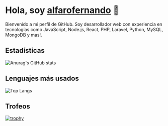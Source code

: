 # Hola, soy [alfarofernando](https://github.com/alfarofernando) 👋

Bienvenido a mi perfil de GitHub. Soy desarrollador web con experiencia en tecnologías como JavaScript, Node.js, React, PHP, Laravel, Python, MySQL, MongoDB y mas!.

## Estadísticas
![Anurag's GitHub stats](https://github-readme-stats.vercel.app/api?username=alfarofernando&show_icons=true&theme=calm)

## Lenguajes más usados
![Top Langs](https://github-readme-stats.vercel.app/api/top-langs/?username=alfarofernando&layout=compact&theme=calm)

## Trofeos
[![trophy](https://github-profile-trophy.vercel.app/?username=alfarofernando&theme=calm)](https://github.com/ryo-ma/github-profile-trophy)




